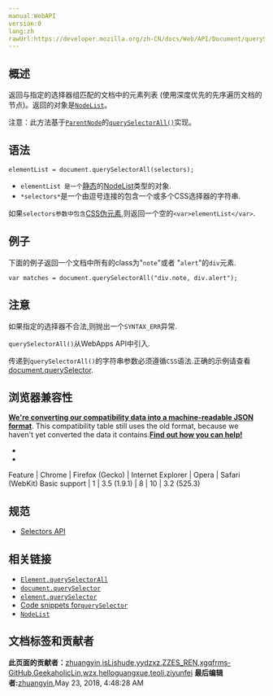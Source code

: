 ```yaml
---
manual:WebAPI
version:0
lang:zh
rawUrl:https://developer.mozilla.org/zh-CN/docs/Web/API/Document/querySelectorAll
---
```





## 概述<a name="Summary"></a>


返回与指定的选择器组匹配的文档中的元素列表 (使用深度优先的先序遍历文档的节点)。返回的对象是[`NodeList`](%2957 "NodeList 对象是一个节点的集合，是由 Node.childNodes 和 document.querySelectorAll 返回的.")。



注意：此方法基于[`ParentNode`](%2978 "ParentNode mixin包含可以拥有子项的所有类型的 Node对象共有的方法和属性。")的[`querySelectorAll()`](%15875 "返回一个 NodeList 表示元素的列表，把当前的元素作为根与指定的选择器组相匹配。")实现。



## 语法<a name="Syntax"></a>

```
elementList = document.querySelectorAll(selectors);
```

* `elementList 是一个`[静态](%26096 "")的[NodeList](%26097 "zh-cn/DOM/NodeList")类型的对象.
* `*selectors*`是一个由逗号连接的包含一个或多个CSS选择器的字符串.


如果`selectors参数中包含`[CSS伪元素](%26098 "Pseudo-elements"),则返回一个空的`<var>elementList</var>`.


## 例子<a name="Example"></a>


下面的例子返回一个文档中所有的class为&quot;`note`&quot;或者 &quot;`alert`&quot;的`div`元素.


```
var matches = document.querySelectorAll("div.note, div.alert");
```

## 注意<a name="Notes"></a>


如果指定的选择器不合法,则抛出一个`SYNTAX_ERR`异常.



`querySelectorAll()`从WebApps API中引入.



传递到`querySelectorAll()`的字符串参数必须遵循`CSS`语法.正确的示例请查看[document.querySelector](%8985 "返回文档中匹配指定的选择器组的第一个元素(使用深度优先先序遍历文档的节点 | 并且通过文档标记中的第一个元素，并按照子节点数量的顺序迭代顺序节点)。").


## 浏览器兼容性<a name="浏览器兼容性"></a>


**[We&#39;re converting our compatibility data into a machine-readable JSON format](%3344 "")**. This compatibility table still uses the old format, because we haven&#39;t yet converted the data it contains.**[Find out how you can help!](%3392 "")**


* 
* 
Feature | Chrome | Firefox (Gecko) | Internet Explorer | Opera | Safari (WebKit) 
Basic support | 1 | 3.5 (1.9.1) | 8 | 10 | 3.2 (525.3) 




## 规范<a name="Specification"></a>

* [Selectors API](%26099 "http://www.w3.org/TR/selectors-api/")

## 相关链接<a name="See_also"></a>

* [`Element.querySelectorAll`](%10239 "返回一个non-live的NodeList, 它包含所有元素的非活动节点，该元素来自与其匹配指定的CSS选择器组的元素。(基础元素本身不包括，即使它匹配。)")
* [`document.querySelector`](%8985 "表示文档中与指定的一组CSS选择器匹配的第一个元素的Element对象。")
* [`element.querySelector`](%10236 "基础元素（baseElement）的子元素中满足指定选择器组的第一个元素。匹配过程会对整个结构进行，包括基础元素和他的后代元素的集合以外的元素，也就是说，选择器首先会应用到整个文档，而不是基础元素，来创建一个可能有匹配元素的初始列表。然后从结果元素中检查它们是否是基础元素的后代元素。第一个匹配的元素将会被querySelector()方法返回。")
* [Code snippets for`querySelector`](%26089 "")
* [`NodeList`](%2957 "NodeList 对象是一个节点的集合，是由 Node.childNodes 和 document.querySelectorAll 返回的.")



## 文档标签和贡献者
**此页面的贡献者：**[zhuangyin](%22547 ""),[isLishude](%24113 ""),[yydzxz](%26100 ""),[ZZES_REN](%15717 ""),[xgqfrms-GitHub](%57 ""),[GeekaholicLin](%26101 ""),[wzx](%9606 ""),[helloguangxue](%4630 ""),[teoli](%160 ""),[ziyunfei](%61 "")
**最后编辑者:**[zhuangyin](%22547 ""),<time>May 23, 2018, 4:48:28 AM</time>


